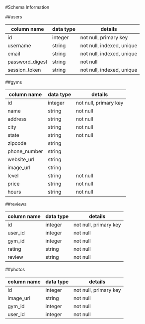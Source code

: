 #Schema Information

##users

column name | data type | details
----------- | --------- | -------
id | integer | not null, primary key
username | string | not null, indexed, unique
email | string | not null, indexed, unique
password_digest | string | not null
session_token | string | not null, indexed, unique


##gyms

column name | data type | details
----------- | --------- | -------
id | integer | not null, primary key
name | string | not null
address | string | not null
city | string | not null
state | string | not null
zipcode | string |
phone_number | string |
website_url | string |
image_url | string |
level | string | not null
price | string | not null
hours | string | not null

##reviews

column name | data type | details
----------- | --------- | -------
id | integer | not null, primary key
user_id | integer | not null
gym_id | integer | not null
rating | string | not null
review | string | not null

##photos

column name | data type | details
----------- | --------- | -------
id | integer | not null, primary key
image_url | string | not null
gym_id | integer | not null
user_id | integer | not null
